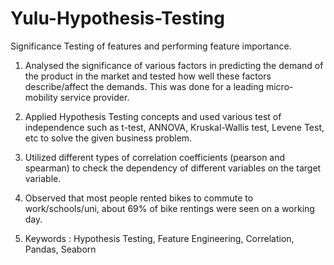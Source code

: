 # Yulu-Hypothesis-Testing
Significance Testing of features and performing feature importance.

1) Analysed the significance of various factors in predicting the demand of the product in the market and tested how well these factors describe/affect the demands. This was done for a leading micro-mobility service provider.

2) Applied Hypothesis Testing concepts and used various test of independence such as t-test, ANNOVA, Kruskal-Wallis test, Levene Test, etc to solve the given business problem.

3) Utilized different types of correlation coefficients (pearson and spearman) to check the dependency of different variables on the target variable.

4) Observed that most people rented bikes to commute to work/schools/uni, about 69% of bike rentings were seen on a working day.

5) Keywords : Hypothesis Testing, Feature Engineering, Correlation, Pandas, Seaborn
